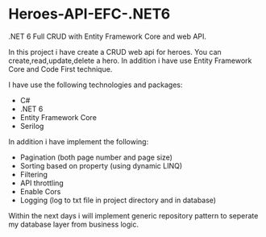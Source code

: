 # Heroes-API-EFC-.NET6
.NET 6 Full CRUD with Entity Framework Core and web API.

In this project i have create a CRUD web api for heroes.
You can create,read,update,delete a hero. In addition i have use Entity Framework Core and Code First technique.

I have use the following technologies and packages:
- C#
- .NET 6
- Entity Framework Core
- Serilog

In addition i have implement the following:
- Pagination (both page number and page size)
- Sorting based on property (using dynamic LINQ)
- Filtering
- API throttling
- Enable Cors
- Logging (log to txt file in project directory and in database)

Within the next days i will implement generic repository pattern to seperate my database layer from business logic.
